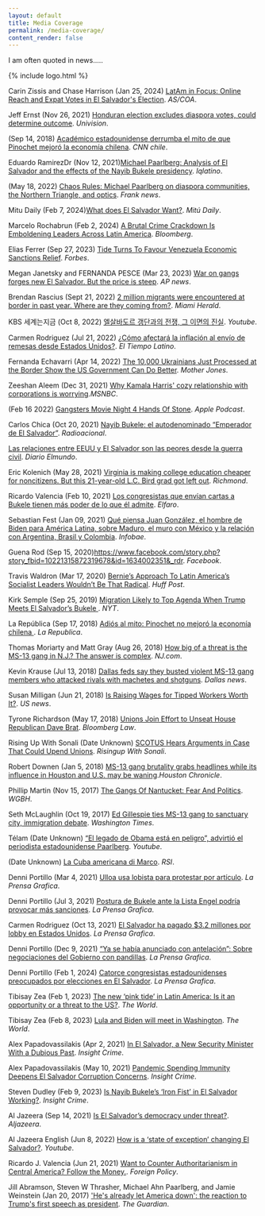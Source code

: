 ```yaml
---
layout: default
title: Media Coverage
permalink: /media-coverage/
content_render: false
---
```


I am often quoted in news.....

<!-- -------------------------------------------------------- -->
<!-- section for logo  -->

{% include logo.html %}

<!-- ----------------------------------------------------------- -->

Carin Zissis and Chase Harrison (Jan 25, 2024) [LatAm in Focus: Online Reach and Expat Votes in El Salvador's Election](https://www.as-coa.org/articles/latam-focus-online-reach-and-expat-votes-el-salvadors-election). _AS/COA_.

Jeff Ernst (Nov 26, 2021) [Honduran election excludes diaspora votes, could determine outcome](https://www.univision.com/univision-news/latin-america/honduras-election-excludes-diaspora-votes-could-determine-outcome). _Univision_.

(Sep 14, 2018) [Académico estadounidense derrumba el mito de que Pinochet mejoró la economía chilena](https://www.cnnchile.com/economia/academico-estadounidense-derrumba-el-mito-sobre-que-pinochet-mejoro-la-economia-chilena_20180913/). _CNN chile_.

Eduardo RamirezDr (Nov 12, 2021)[Michael Paarlberg: Analysis of El Salvador and the effects of the Nayib Bukele presidency](https://iqlatino.org/dr-michael-paarlberg-analisis-sobre-el-salvador-y-los-efectos-de-la-presidencia-de-nayib-bukele/). _Iqlatino_.

(May 18, 2022) [Chaos Rules: Michael Paarlberg on diaspora communities, the Northern Triangle, and optics](https://franknewsus.substack.com/p/chaos-rules?s=r). _Frank news_.

Mitu Daily (Feb 7, 2024)[What does El Salvador Want?](https://mitu.tv/link-in-bio-with-jenny-and-alejandro/what-does-el-salvador-want). _Mitú Daily_.

Marcelo Rochabrun (Feb 2, 2024) [A Brutal Crime Crackdown Is Emboldening Leaders Across Latin America](https://www.bloomberg.com/news/features/2024-02-02/el-salvador-election-bukele-seeks-second-term-on-popular-crime-policy?accessToken=eyJhbGciOiJIUzI1NiIsInR5cCI6IkpXVCJ9.eyJzb3VyY2UiOiJTdWJzY3JpYmVyR2lmdGVkQXJ0aWNsZSIsImlhdCI6MTcwNjg5MDg0NywiZXhwIjoxNzA3NDk1NjQ3LCJhcnRpY2xlSWQiOiJTODdDMEdEV0xVNjgwMCIsImJjb25uZWN0SWQiOiI4RjAwQzE5NzhFODA0RkI3Qjk2QzIxODkwOEUxNTI1NCJ9.0CIGFkTppb98dYLPy3TfpvORcwWRonXDKtUIBXrlRmE). _Bloomberg_.

Elias Ferrer (Sep 27, 2023) [Tide Turns To Favour Venezuela Economic Sanctions Relief](https://www.forbes.com/sites/eliasferrerbreda/2023/09/27/tide-turns-to-favour-venezuela-economic-sanctions-relief/?sh=505f260b3e13). _Forbes_.

Megan Janetsky and FERNANDA PESCE (Mar 23, 2023) [War on gangs forges new El Salvador. But the price is steep](https://apnews.com/article/el-salvador-gangs-crackdown-bukele-8f55ead6d5933e634a20b671ac25ca92). _AP news_.

Brendan Rascius (Sept 21, 2022) [2 million migrants were encountered at border in past year. Where are they coming from?](https://www.miamiherald.com/news/nation-world/national/article266086561.html). _Miami Herald_.

KBS 세계는지금 (Oct 8, 2022) [엘살바도르 갱단과의 전쟁, 그 이면의 진실](https://www.youtube.com/watch?v=cyBe3YHkMM8). _Youtube_.

Carmen Rodriguez (Jul 21, 2022) [¿Cómo afectará la inflación al envío de remesas desde Estados Unidos?](https://eltiempolatino.com/2022/07/21/economia/inflacion-envio-de-remesas-desde-estados-unidos/). _El Tiempo Latino_.

Fernanda Echavarri (Apr 14, 2022) [The 10,000 Ukrainians Just Processed at the Border Show the US Government Can Do Better](https://www.motherjones.com/mojo-wire/2022/04/ukrainians-processed-us-mexico-border/). _Mother Jones_.

Zeeshan Aleem (Dec 31, 2021) [Why Kamala Harris' cozy relationship with corporations is worrying](https://www.msnbc.com/opinion/why-kamala-harris-cozy-relationship-corporations-worrying-n1286780)._MSNBC_.

(Feb 16 2022) [Gangsters Movie Night 4 Hands Of Stone](https://podcasts.apple.com/us/podcast/gangsters-movie-night-4-hands-of-stone/id1471812321?i=1000551213690). _Apple Podcast_.

Carlos Chica (Oct 20, 2021) [Nayib Bukele: el autodenominado “Emperador de El Salvador”](https://www.radionacional.co/actualidad/mundo/nayib-bukele-el-emperador-de-el-salvador). _Radioacional_.

[Las relaciones entre EEUU y El Salvador son las peores desde la guerra civil](https://diario.elmundo.sv/politica/las-relaciones-entre-eeuu-y-el-salvador-son-las-peores-desde-la-guerra-civil). _Diario Elmundo_.

Eric Kolenich (May 28, 2021) [Virginia is making college education cheaper for noncitizens. But this 21-year-old L.C. Bird grad got left out](https://richmond.com/news/local/education/virginia-is-making-college-education-cheaper-for-noncitizens-but-this-21-year-old-l-c/article_ce17648b-d5de-5532-a2f5-2b2977f4e9e9.html). _Richmond_.

Ricardo Valencia (Feb 10, 2021) [Los congresistas que envían cartas a Bukele tienen más poder de lo que él admite](https://elfaro.net/es/202102/columnas/25234/Los-congresistas-que-envían-cartas-a-Bukele-tienen-más-poder-de-lo-que-él-admite.htm). _Elfaro_.

Sebastian Fest (Jan 09, 2021) [Qué piensa Juan González, el hombre de Biden para América Latina, sobre Maduro, el muro con México y la relación con Argentina, Brasil y Colombia](https://www.infobae.com/america/eeuu/2021/01/09/que-piensa-juan-gonzalez-el-hombre-de-biden-para-america-latina-sobre-maduro-el-muro-con-mexico-y-la-relacion-con-argentina-brasil-y-colombia/). _Infobae_.

Guena Rod (Sep 15, 2020)<https://www.facebook.com/story.php?story_fbid=10221315872319678&id=1634002351&_rdr>. _Facebook_.

Travis Waldron (Mar 17, 2020) [Bernie’s Approach To Latin America’s Socialist Leaders Wouldn’t Be That Radical](https://www.huffpost.com/entry/bernie-sanders-cuba-venezuela-socialist_n_5e557ef4c5b64c1d562103f0?fbclid=IwAR0KlTOPiRruzYsAhqp5UdMl-5K-WIM28LDu34uUVsCVaN-XKQ7Y9x0ZEcM). _Huff Post_.

Kirk Semple (Sep 25, 2019) [Migration Likely to Top Agenda When Trump Meets El Salvador’s Bukele ](https://web.archive.org/web/20190925091134/https://www.nytimes.com/2019/09/25/world/americas/trump-salvador-migration.html). _NYT_.

La República (Sep 17, 2018) [Adiós al mito: Pinochet no mejoró la economía chilena ](https://larepublica.pe/economia/1320334-adios-mito-pinochet-mejoro-economia-chilena). _La Republica_.

Thomas Moriarty and Matt Gray (Aug 26, 2018) [How big of a threat is the MS-13 gang in N.J.? The answer is complex](https://www.nj.com/essex/2018/08/how_many_ms-13_members_are_in_us_nj.html). _NJ.com_.

Kevin Krause (Jul 13, 2018) [Dallas feds say they busted violent MS-13 gang members who attacked rivals with machetes and shotguns](https://www.dallasnews.com/news/crime/2018/07/13/dallas-feds-say-they-busted-violent-ms-13-gang-members-who-attacked-rivals-with-machetes-and-shotguns/). _Dallas news_.

Susan Milligan (Jun 21, 2018) [Is Raising Wages for Tipped Workers Worth It?](https://www.usnews.com/news/best-states/articles/2018-06-21/tipping-vs-higher-wages-in-new-york-michigan-dc). _US news_.

Tyrone Richardson (May 17, 2018) [Unions Join Effort to Unseat House Republican Dave Brat](https://news.bloomberglaw.com/daily-labor-report/unions-join-effort-to-unseat-house-republican-dave-brat-va?context=landing-heroes). _Bloomberg Law_.

Rising Up With Sonali (Date Unknown) [SCOTUS Hears Arguments in Case That Could Upend Unions](https://risingupwithsonali.com/scotus-hears-arguments-in-case-that-could-upend-unions/). _Risingup With Sonali_.

Robert Downen (Jan 5, 2018) [MS-13 gang brutality grabs headlines while its influence in Houston and U.S. may be waning](https://www.houstonchronicle.com/news/houston-texas/houston/article/Five-alleged-MS-13-members-charged-for-teen-s-12474774.php)._Houston Chronicle_.

Phillip Martin (Nov 15, 2017) [The Gangs Of Nantucket: Fear And Politics](https://www.wgbh.org/news/local/2017-11-15/the-gangs-of-nantucket-fear-and-politics). _WGBH_.

Seth McLaughlin (Oct 19, 2017) [Ed Gillespie ties MS-13 gang to sanctuary city, immigration debate](https://www.washingtontimes.com/news/2017/oct/19/ed-gillespie-ties-ms-13-gang-to-sanctuary-city-imm/). _Washington Times_.

Télam (Date Unknown) [“El legado de Obama está en peligro”, advirtió el periodista estadounidense Paarlberg](https://www.youtube.com/watch?v=wcVZPlLmVVw). _Youtube_.

(Date Unknown) [La Cuba americana di Marco](https://www.rsi.ch/info/mondo/La-Cuba-americana-di-Marco--939959.html). _RSI_.

Denni Portillo (Mar 4, 2021) [Ulloa usa lobista para protestar por artículo](https://www.laprensagrafica.com/elsalvador/Ulloa-usa-lobista-para-protestar-por-articulo-20210303-0166.html). _La Prensa Grafica_.

Denni Portillo (Jul 3, 2021) [Postura de Bukele ante la Lista Engel podría provocar más sanciones](https://www.laprensagrafica.com/elsalvador/Postura-de-Bukele-ante-la-Lista-Engel-podria-provocar-mas-sanciones-20210702-0089.html). _La Prensa Grafica_.

Carmen Rodriguez (Oct 13, 2021) [El Salvador ha pagado $3.2 millones por lobby en Estados Unidos](https://www.laprensagrafica.com/elsalvador/El-Salvador-ha-pagado-3.2-millones-por-lobby-en-Estados-Unidos-20211012-0090.html). _La Prensa Grafica_.

Denni Portillo (Dec 9, 2021) [“Ya se había anunciado con antelación”: Sobre negociaciones del Gobierno con pandillas](https://www.laprensagrafica.com/elsalvador/Ya-se-habia-anunciado-con-antelacion-Sobre-negociaciones-del-Gobierno-con-pandillas-20211208-0099.html). _La Prensa Grafica_.

Denni Portillo (Feb 1, 2024) [Catorce congresistas estadounidenses preocupados por elecciones en El Salvador](https://www.laprensagrafica.com/elsalvador/Catorce-congresistas-estadounidenses-preocupados-por-elecciones-en-El-Salvador-20240131-0071.html). _La Prensa Grafica_.

Tibisay Zea (Feb 1, 2023) [The new ‘pink tide’ in Latin America: Is it an opportunity or a threat to the US?](https://theworld.org/segments/2024/04/04/the-new-pink-tide-in-latin-america-is-it-an-opportunity-or-a-threat-to-the-us). _The World_.

Tibisay Zea (Feb 8, 2023) [Lula and Biden will meet in Washington](https://theworld.org/segments/2024/04/04/lula-and-biden-will-meet-in-washington). _The World_.

Alex Papadovassilakis (Apr 2, 2021) [In El Salvador, a New Security Minister With a Dubious Past](https://insightcrime.org/news/el-salvador-security-minister-dubious-past/). _Insight Crime_.

Alex Papadovassilakis (May 10, 2021) [Pandemic Spending Immunity Deepens El Salvador Corruption Concerns](https://insightcrime.org/news/pandemic-immunity-el-salvador-corruption/). _Insight Crime_.

Steven Dudley (Feb 9, 2023) [Is Nayib Bukele’s ‘Iron Fist’ in El Salvador Working?](https://insightcrime.org/news/nayib-bukele-iron-fist-el-salvador-working/). _Insight Crime_.

Al Jazeera (Sep 14, 2021) [Is El Salvador’s democracy under threat?](https://www.aljazeera.com/program/the-stream/2021/9/14/is-el-salvadors-democracy-eroding). _Aljazeera_.

Al Jazeera English (Jun 8, 2022) [How is a ‘state of exception’ changing El Salvador?](https://www.youtube.com/watch?v=2o5VApD_dKU&t=569s). _Youtube_.

Ricardo J. Valencia (Jun 21, 2021) [Want to Counter Authoritarianism in Central America? Follow the Money.](https://foreignpolicy.com/2021/06/21/authoritarianism-corruption-central-america-investigations-sanctions-loans-trade-agreements/). _Foreign Policy_.

Jill Abramson, Steven W Thrasher, Michael Ahn Paarlberg, and Jamie Weinstein (Jan 20, 2017) ['He's already let America down': the reaction to Trump's first speech as president](https://www.theguardian.com/commentisfree/2017/jan/20/reaction-to-donald-trump-speech). _The Guardian_.
